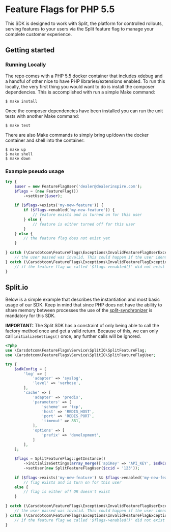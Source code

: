 # Feature Flags for PHP 5.5
This SDK is designed to work with Split, the platform for controlled rollouts, serving features to your users via the Split feature flag to manage your complete customer experience.


## Getting started

### Running Locally
The repo comes with a PHP 5.5 docker container that includes xdebug and a handful of other nice to have PHP libraries/extensions enabled. 
To run this locally, the very first thing you would want to do is install the composer dependencies. This is accomplished with run a simple Make command:
```shell
$ make install
```

Once the composer dependencies have been installed you can run the unit tests with another Make command:  
```shell
$ make test
```

There are also Make commands to simply bring up/down the docker container and shell into the container:
```shell
$ make up
$ make shell
$ make down
```

### Example pseudo usage

```php
try {
    $user = new FeatureFlagUser('dealer@dealerinspire.com');
    $flags = (new FeatureFlag())
        ->setUser($user);
       
    if ($flags->exists('my-new-feature')) {
        if ($flags->enabled('my-new-feature')) {
            // feature exists and is turned on for this user
        } else {
            // feature is either turned off for this user
        }
    } else {
        // the feature flag does not exist yet
    }
    
} catch (\Carsdotcom\FeatureFlags\Exceptions\InvalidFeatureFlagUserException $exception) {
    // the user passed was invalid. This could happen if the user identifier wasn't sent during creation
} catch (\Carsdotcom\FeatureFlags\Exceptions\InvalidFeatureFlagException $exception) {
    // if the feature flag we called '$flags->enabled()' did not exist in the system, this exception is thrown 
}
```

## Split.io
Below is a simple example that describes the instantiation and most basic usage of our SDK.
Keep in mind that since PHP does not have the ability to share memory between processes the use of the [split-synchronizer](https://help.split.io/hc/en-us/articles/360019686092-Split-Synchronizer-Proxy) is mandatory for this SDK.

**IMPORTANT:** The Split SDK has a constraint of only being able to call the factory method once and get a valid return.
Because of this, we can only call `initializeSettings()` once, any further calls will be ignored.  

```php
<?php
use \Carsdotcom\FeatureFlags\Service\SplitIO\SplitFeatureFlag;
use \Carsdotcom\FeatureFlags\Service\SplitIO\SplitFeatureFlagUser;

try {
    $sdkConfig = [
        'log' => [
            'adapter' => 'syslog',
            'level' => 'verbose',
        ],
        'cache' => [
            'adapter' => 'predis',
            'parameters' => [
                'scheme' => 'tcp',
                'host' => 'REDIS_HOST',
                'port' => 'REDIS_PORT',
                'timeout' => 881,
            ],
            'options' => [
                'prefix' => 'development',
            ]
        ],
    ];
    
    $flags = SplitFeatureFlag::getInstance()
        ->initializeSettings(array_merge(['apiKey' => 'API_KEY', $sdkConfig))
        ->setUser(new SplitFeatureFlagUser($ccid = '123'));
       
    if ($flags->exists('my-new-feature') && $flags->enabled('my-new-feature')) {
        // flag exists and is turn on for this user
    else {
        // flag is either off OR doesn't exist
    }
    
} catch (\Carsdotcom\FeatureFlags\Exceptions\InvalidFeatureFlagUserException $exception) {
    // the user passed was invalid. This could happen if the user identifier wasn't sent during creation
} catch (\Carsdotcom\FeatureFlags\Exceptions\InvalidFeatureFlagException $exception) {
    // if the feature flag we called '$flags->enabled()' did not exist in the system, this exception is thrown 
}
```